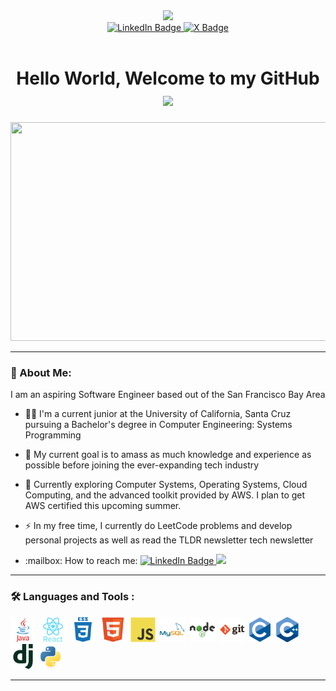 

<div id="header" align="center">
  <img src="https://media.giphy.com/media/fRgwpuil2wHww7OXjT/giphy.gif?cid=790b7611ovo4kn9asq7sbb8z4bz2il3l9vucom0x6eq8qdpc&ep=v1_gifs_search&rid=giphy.gif&ct=g" width="235"/>
</div>
<div align="center" id="badges">
  <a href="https://www.linkedin.com/in/ryan-trimble-7791b9281/">
    <img src="https://img.shields.io/badge/LinkedIn-blue?style=for-the-badge&logo=linkedin&logoColor=white" alt="LinkedIn Badge"/>
  </a>
  <a href="https://twitter.com/TryRyGuy">
    <img src="https://img.shields.io/badge/Twitter-black?style=for-the-badge&logo=X&logoColor=white" alt="X Badge"/>
  </a>
</div>
<div align="center">
   <img src="https://komarev.com/ghpvc/?username=TryRyGuy&style=flat-square&color=blue" alt=""/>
</div>
<div align = "center">
  <h1>
    Hello World, Welcome to my GitHub
    <img src="https://media.giphy.com/media/hvRJCLFzcasrR4ia7z/giphy.gif" width="30px"/>
  </h1>
</div>

<div id="header" align="center">
  
  <img src="https://media.giphy.com/media/v1.Y2lkPTc5MGI3NjExOWtxcTdjM3NvaHdqYTZhYWd4MXczbG42bm83ZjExMzRyNHgxZ2w5ciZlcD12MV9pbnRlcm5hbF9naWZfYnlfaWQmY3Q9Zw/qgQUggAC3Pfv687qPC/giphy.gif" width="700" height="350"/>
</div>

---

### 🚀 About Me:

<p>I am an aspiring Software Engineer based out of the San Francisco Bay Area</p>

- :man_student: I'm a current junior at the University of California, Santa Cruz pursuing a Bachelor's degree in Computer Engineering: Systems Programming

- :telescope: My current goal is to amass as much knowledge and experience as possible before joining the ever-expanding tech industry

- :seedling: Currently exploring Computer Systems, Operating Systems, Cloud Computing, and the advanced toolkit provided by AWS. I plan to get AWS certified this upcoming summer.

- :zap: In my free time, I currently do LeetCode problems and develop personal projects as well as read the TLDR newsletter tech newsletter
- <div align = "left">
  :mailbox: How to reach me: 
  <a href="https://www.linkedin.com/in/ryan-trimble-7791b9281/">
    <img src="https://img.shields.io/badge/LinkedIn-blue?style=for-the-badge&logo=linkedin&logoColor=white" alt="LinkedIn Badge" />
  </a> 
  <a href = "mailto: rjtrimble22@gmail.com">
    <img src="https://img.shields.io/badge/-Gmail-%23333?style=for-the-badge&logo=gmail&logoColor=white" target="_blank" />
  </a>
</div>

---

### :hammer_and_wrench: Languages and Tools :

<div>
  <img src="https://github.com/devicons/devicon/blob/master/icons/java/java-original-wordmark.svg" title="Java" alt="Java" width="40" height="40"/>&nbsp;
  <img src="https://github.com/devicons/devicon/blob/master/icons/react/react-original-wordmark.svg" title="React" alt="React" width="40" height="40"/>&nbsp;
  <img src="https://github.com/devicons/devicon/blob/master/icons/css3/css3-plain-wordmark.svg"  title="CSS3" alt="CSS" width="40" height="40"/>&nbsp;
  <img src="https://github.com/devicons/devicon/blob/master/icons/html5/html5-original.svg" title="HTML5" alt="HTML" width="40" height="40"/>&nbsp;
  <img src="https://github.com/devicons/devicon/blob/master/icons/javascript/javascript-original.svg" title="JavaScript" alt="JavaScript" width="40" height="40"/>&nbsp;
  <img src="https://github.com/devicons/devicon/blob/master/icons/mysql/mysql-original-wordmark.svg" title="MySQL"  alt="MySQL" width="40" height="40"/>&nbsp;
  <img src="https://github.com/devicons/devicon/blob/master/icons/nodejs/nodejs-original-wordmark.svg" title="NodeJS" alt="NodeJS" width="40" height="40"/>&nbsp;
  <!--<img src="https://github.com/devicons/devicon/blob/master/icons/amazonwebservices/amazonwebservices-plain-wordmark.svg" title="AWS" alt="AWS" width="40" height="40"/>&nbsp;-->
  <img src="https://github.com/devicons/devicon/blob/master/icons/git/git-original-wordmark.svg" title="Git" **alt="Git" width="40" height="40"/>
  <img src="https://raw.githubusercontent.com/devicons/devicon/6910f0503efdd315c8f9b858234310c06e04d9c0/icons/c/c-original.svg" title="C" width="40" height="40"/>
  <img src="https://raw.githubusercontent.com/devicons/devicon/6910f0503efdd315c8f9b858234310c06e04d9c0/icons/cplusplus/cplusplus-original.svg" title="C++" width="40" height="40"/>
  <img src="https://raw.githubusercontent.com/devicons/devicon/6910f0503efdd315c8f9b858234310c06e04d9c0/icons/django/django-plain.svg" title="Django" width="40" height="40"/>
  <img src="https://raw.githubusercontent.com/devicons/devicon/6910f0503efdd315c8f9b858234310c06e04d9c0/icons/python/python-original.svg" title="Python" width="40" height="40"/>
</div>

---
<!--


### :fire: My Stats :

[![GitHub Streak](http://github-readme-streak-stats.herokuapp.com?user=TryRyGuy&theme=dark&background=000000)](https://git.io/streak-stats)

-->

<!-- add in most used languages after next project -->

<!--
<div align="center">
    <h2>🚀 My Github Commits</h2>
</div>

<div> 
</br>
 
  ![Snake animation](https://github.com/TryRyGuy/TryRyGuy/blob/output/github-contribution-grid-snake.svg)
 
</div>


<!--
**TryRyGuy/TryRyGuy** is a ✨ _special_ ✨ repository because its `README.md` (this file) appears on your GitHub profile.
